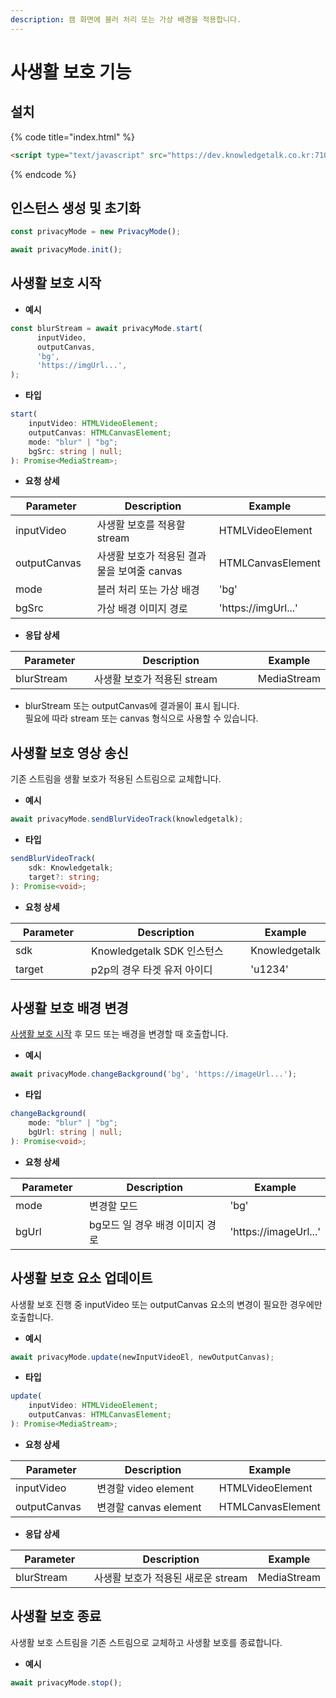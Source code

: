 ```yaml
---
description: 캠 화면에 블러 처리 또는 가상 배경을 적용합니다.
---
```


# 사생활 보호 기능



## 설치

{% code title="index.html" %}
```html
<script type="text/javascript" src="https://dev.knowledgetalk.co.kr:7102/uncompressed/privacyMode.js"></script>
```
{% endcode %}





## 인스턴스 생성 및 초기화

```typescript
const privacyMode = new PrivacyMode();

await privacyMode.init();
```





## 사생활 보호 시작

* **예시**

```typescript
const blurStream = await privacyMode.start(
      inputVideo,
      outputCanvas,
      'bg',
      'https://imgUrl...',
);
```



* **타입**

```typescript
start(
    inputVideo: HTMLVideoElement;
    outputCanvas: HTMLCanvasElement;
    mode: "blur" | "bg";
    bgSrc: string | null;
): Promise<MediaStream>;
```



* **요청 상세**

<table><thead><tr><th width="141">Parameter</th><th width="429">Description</th><th>Example</th></tr></thead><tbody><tr><td>inputVideo</td><td>사생활 보호를 적용할 stream</td><td>HTMLVideoElement</td></tr><tr><td>outputCanvas</td><td>사생활 보호가 적용된 결과물을 보여줄 canvas</td><td>HTMLCanvasElement</td></tr><tr><td>mode</td><td>블러 처리 또는 가상 배경</td><td>'bg'</td></tr><tr><td>bgSrc</td><td>가상 배경 이미지 경로</td><td>'https://imgUrl...'</td></tr></tbody></table>



* **응답 상세**

<table><thead><tr><th width="141">Parameter</th><th width="429">Description</th><th>Example</th></tr></thead><tbody><tr><td>blurStream</td><td>사생활 보호가 적용된 stream</td><td>MediaStream</td></tr></tbody></table>

* blurStream 또는 outputCanvas에 결과물이 표시 됩니다.\
  필요에 따라 stream 또는 canvas 형식으로 사용할 수 있습니다.





## 사생활 보호 영상 송신

기존  스트림을  생활 보호가 적용된 스트림으로 교체합니다.

* **예시**

```typescript
await privacyMode.sendBlurVideoTrack(knowledgetalk);
```



* **타입**

```typescript
sendBlurVideoTrack(
    sdk: Knowledgetalk;
    target?: string;    
): Promise<void>;
```



* **요청 상세**

<table><thead><tr><th width="141">Parameter</th><th width="429">Description</th><th>Example</th></tr></thead><tbody><tr><td>sdk</td><td>Knowledgetalk SDK 인스턴스</td><td>Knowledgetalk</td></tr><tr><td>target</td><td>p2p의 경우 타겟 유저 아이디</td><td>'u1234'</td></tr></tbody></table>





## 사생활 보호 배경 변경

[사생활 보호 시작](undefined.md#undefined-2) 후 모드 또는 배경을 변경할 때 호출합니다.

* **예시**

```typescript
await privacyMode.changeBackground('bg', 'https://imageUrl...');
```



* **타입**

```typescript
changeBackground(
    mode: "blur" | "bg";
    bgUrl: string | null;
): Promise<void>;
```



* **요청 상세**

<table><thead><tr><th width="141">Parameter</th><th width="429">Description</th><th>Example</th></tr></thead><tbody><tr><td>mode</td><td>변경할 모드</td><td>'bg'</td></tr><tr><td>bgUrl</td><td>bg모드 일 경우 배경 이미지 경로</td><td>'https://imageUrl...'</td></tr></tbody></table>





## 사생활 보호 요소 업데이트

사생활 보호 진행 중 inputVideo 또는 outputCanvas 요소의 변경이 필요한 경우에만 호출합니다.

* **예시**

```typescript
await privacyMode.update(newInputVideoEl, newOutputCanvas);
```



* **타입**

```typescript
update(
    inputVideo: HTMLVideoElement;
    outputCanvas: HTMLCanvasElement;
): Promise<MediaStream>;
```



* **요청 상세**

<table><thead><tr><th width="141">Parameter</th><th width="429">Description</th><th>Example</th></tr></thead><tbody><tr><td>inputVideo</td><td>변경할 video element</td><td>HTMLVideoElement</td></tr><tr><td>outputCanvas</td><td>변경할 canvas element</td><td>HTMLCanvasElement</td></tr></tbody></table>



* **응답 상세**

<table><thead><tr><th width="141">Parameter</th><th width="429">Description</th><th>Example</th></tr></thead><tbody><tr><td>blurStream</td><td>사생활 보호가 적용된 새로운 stream</td><td>MediaStream</td></tr></tbody></table>





## 사생활 보호 종료

사생활 보호 스트림을 기존 스트림으로 교체하고 사생활 보호를 종료합니다.&#x20;

* **예시**

```typescript
await privacyMode.stop();
```

















